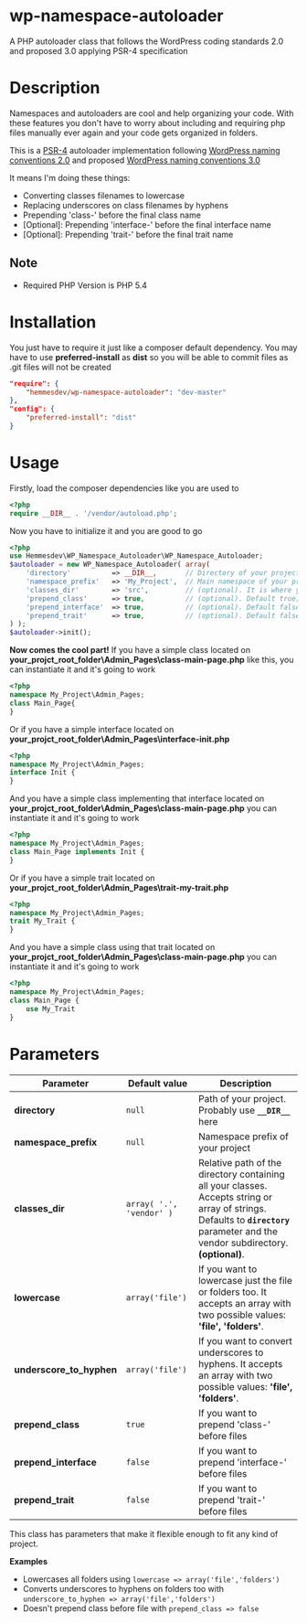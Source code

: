 # wp-namespace-autoloader
A PHP autoloader class that follows the WordPress coding standards 2.0 and proposed 3.0 applying PSR-4 specification

**Description**
=====================
Namespaces and autoloaders are cool and help organizing your code. With these features you don't have to worry about including and requiring php files manually ever again and your code gets organized in folders.

This is a [PSR-4](http://www.php-fig.org/psr/psr-4/) autoloader implementation following [WordPress naming conventions 2.0](https://make.wordpress.org/core/handbook/best-practices/coding-standards/php/#naming-conventions) and proposed [WordPress naming conventions 3.0](https://make.wordpress.org/core/2020/03/20/updating-the-coding-standards-for-modern-php)

It means I'm doing these things:
* Converting classes filenames to lowercase 
* Replacing underscores on class filenames by hyphens
* Prepending 'class-' before the final class name
* [Optional]: Prepending 'interface-' before the final interface name
* [Optional]: Prepending 'trait-' before the final trait name

**Note**
-------------
* Required PHP Version is PHP 5.4 


**Installation**
=====================
You just have to require it just like a composer default dependency. You may have to use **preferred-install** as **dist** so you will be able to commit files as .git files will not be created

```json
"require": {	
	"hemmesdev/wp-namespace-autoloader": "dev-master"
},
"config": {
	"preferred-install": "dist"
}
```

**Usage**
===============
Firstly, load the composer dependencies like you are used to

```php
<?php
require __DIR__ . '/vendor/autoload.php';
```

Now you have to initialize it and you are good to go

```php
<?php
use Hemmesdev\WP_Namespace_Autoloader\WP_Namespace_Autoloader;
$autoloader = new WP_Namespace_Autoloader( array(    
	'directory'          => __DIR__,       // Directory of your project. It can be your theme or plugin. Defaults to __DIR__ (probably your best bet). 	
	'namespace_prefix'   => 'My_Project',  // Main namespace of your project. E.g My_Project\Admin\Tests should be My_Project. Defaults to the namespace of the instantiating file.	
	'classes_dir'        => 'src',         // (optional). It is where your namespaced classes are located inside your project. If your classes are in the root level, leave this empty. If they are located on 'src' folder, write 'src' here 
	'prepend_class'      => true,          // (optional). Default true, prepends class- before the final class name 
	'prepend_interface'  => true,          // (optional). Default false, prepends interface- before the final interface name 
	'prepend_trait'      => true,          // (optional). Default false, prepends trait- before the final trait name 
) );
$autoloader->init();
```

**Now comes the cool part!**
If you have a simple class located on **your_projct_root_folder\Admin_Pages\class-main-page.php**
like this, you can instantiate it and it's going to work
```php
<?php
namespace My_Project\Admin_Pages;
class Main_Page{
}

```
Or if you have a simple interface located on **your_projct_root_folder\Admin_Pages\interface-init.php**
```php
<?php
namespace My_Project\Admin_Pages;
interface Init {
}

```
And you have a simple class implementing that interface located on **your_projct_root_folder\Admin_Pages\class-main-page.php**
you can instantiate it and it's going to work

```php
<?php
namespace My_Project\Admin_Pages;
class Main_Page implements Init {
}
```
Or if you have a simple trait located on **your_projct_root_folder\Admin_Pages\trait-my-trait.php**
```php
<?php
namespace My_Project\Admin_Pages;
trait My_Trait {
}
```
And you have a simple class using that trait located on **your_projct_root_folder\Admin_Pages\class-main-page.php**
you can instantiate it and it's going to work
```php
<?php
namespace My_Project\Admin_Pages;
class Main_Page {
    use My_Trait
}
```

**Parameters**
===============

Parameter | Default value | Description
------------ | ------------- | ------------
**directory** | ```null``` | Path of your project. Probably use **```__DIR__```** here
**namespace_prefix** | ```null``` | Namespace prefix of your project
**classes_dir** | ```array( '.', 'vendor' )``` | Relative path of the directory containing all your classes. Accepts string or array of strings. Defaults to **`directory`** parameter and the vendor subdirectory.  **(optional)**.
**lowercase** | ```array('file')``` | If you want to lowercase just the file or folders too. It accepts an array with two possible values: **'file', 'folders'**.
**underscore_to_hyphen** | ```array('file')``` | If you want to convert underscores to hyphens. It accepts an array with two possible values: **'file',  'folders'**.
**prepend_class** | ```true``` | If you want to prepend 'class-' before files
**prepend_interface** | ```false``` | If you want to prepend 'interface-' before files
**prepend_trait** | ```false``` | If you want to prepend 'trait-' before files

This class has parameters that make it flexible enough to fit any kind of project.

**Examples**
* Lowercases all folders using `lowercase => array('file','folders')`
* Converts underscores to hyphens on folders too with `underscore_to_hyphen => array('file','folders')`
* Doesn't prepend class before file with `prepend_class => false`

